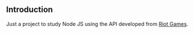 ## Introduction

Just a project to study Node JS using the API developed from [Riot Games](https://developer.riotgames.com/ "Riot Games").